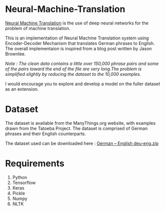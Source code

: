 # Neural-Machine-Translation
[Neural Machine Translation](https://en.wikipedia.org/wiki/Neural_machine_translation) is the use of deep neural networks for the problem of machine translation.

This is an implementation of Neural Machine Translation system using Encoder-Decoder Mechanism that translates German phrases to English.
The overall implementaion is inspired from a blog post written by Jason Brownlee.

*Note : The clean data contains a little over 150,000 phrase pairs and some of the pairs toward the end of the file are very long.The problem is simplified slightly
by reducing the dataset to the 10,000 examples.*

I would encourage you to explore and develop a model on the fuller dataset as an extension.

# Dataset
The dataset is available from the ManyThings.org website, with examples drawn from the Tatoeba Project. The dataset is comprised of German phrases and their English counterparts.

The dataset used can be downloaded here : [German – English deu-eng.zip](http://www.manythings.org/anki/deu-eng.zip)

# Requirements
1. Python
2. Tensorflow
3. Keras
4. Pickle
5. Numpy
6. NLTK
